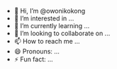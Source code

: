 - 👋 Hi, I’m @owonikokong
- 👀 I’m interested in ...
- 🌱 I’m currently learning ...
- 💞️ I’m looking to collaborate on ...
- 📫 How to reach me ...
- 😄 Pronouns: ...
- ⚡ Fun fact: ...

<!---
owonikokong/owonikokong is a ✨ special ✨ repository because its `README.md` (this file) appears on your GitHub profile.
You can click the Preview link to take a look at your changes.
--->
